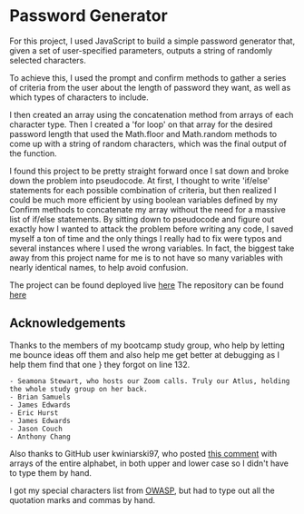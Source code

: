# Password Generator

For this project, I used JavaScript to build a simple password generator that, given a set of user-specified parameters, outputs a string of randomly selected characters. 

To achieve this, I used the prompt and confirm methods to gather a series of criteria from the user about the length of password they want, as well as which types of characters to include. 

I then created an array using the concatenation method from arrays of each character type. Then I created a 'for loop' on that array for the desired password length that used the Math.floor and Math.random methods to come up with a string of random characters, which was the final output of the function. 

I found this project to be pretty straight forward once I sat down and broke down the problem into pseudocode. At first, I thought to write 'if/else' statements for each possible combination of criteria, but then realized I could be much more efficient by using boolean variables defined by my Confirm methods to concatenate my array without the need for a massive list of if/else statements. By sitting down to pseudocode and figure out exactly how I wanted to attack the problem before writing any code, I saved myself a ton of time and the only things I really had to fix were typos and several instances where I used the wrong variables. In fact, the biggest take away from this project name for me is to not have so many variables with nearly identical names, to help avoid confusion.

The project can be found deployed live [here](https://noahneville.github.io/password-generator/)
The repository can be found [here](https://github.com/noahneville/password-generator)

## Acknowledgements 

Thanks to the members of my bootcamp study group, who help by letting me bounce ideas off them and also help me get better at debugging as I help them find that one } they forgot on line 132. 
    
    - Seamona Stewart, who hosts our Zoom calls. Truly our Atlus, holding the whole study group on her back.
    - Brian Samuels
    - James Edwards
    - Eric Hurst
    - James Edwards
    - Jason Couch
    - Anthony Chang

Also thanks to GitHub user kwiniarski97, who posted [this comment](https://gist.github.com/bendc/1e6af8f2d8027f2965da?permalink_comment_id=2846400#gistcomment-2846400) with arrays of the entire alphabet, in both upper and lower case so I didn't have to type them by hand. 

I got my special characters list from [OWASP](https://owasp.org/www-community/password-special-characters), but had to type out all the quotation marks and commas by hand. 

